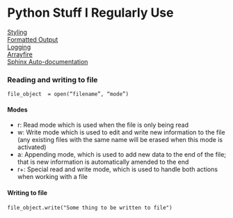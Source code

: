 # Python Stuff I Regularly Use

[Styling](python/py_styling.md)  
[Formatted Output](python/py_formatted_output.md)  
[Logging](python/py_logging.md)  
[Arrayfire](python/py_arrayfire.md)  
[Sphinx Auto-documentation](python/sphinx.md)

### Reading and writing to file

`file_object  = open(“filename”, “mode”)`

#### Modes
- r: Read mode which is used when the file is only being read 
- w: Write mode which is used to edit and write new information to the file (any existing files with the same name will be erased when this mode is activated) 
- a: Appending mode, which is used to add new data to the end of the file; that is new information is automatically amended to the end 
- r+: Special read and write mode, which is used to handle both actions when working with a file 

#### Writing to file

`file_object.write("Some thing to be written to file")`


